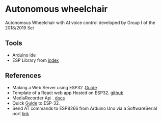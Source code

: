 # Autonomous wheelchair

Autonomous Wheelchair with AI voice control developed by Group I of the 2018/2019 Set

## Tools

- Arduino Ide
- ESP Library from [index](https://espressif.github.io/arduino-esp32/package_esp32_index.json)

## References

- Making a Web Server using ESP32 .[Guide](https://randomnerdtutorials.com/esp32-web-server-arduino-ide/)
- Template of a React web app Hosted on ESP32. [github](https://github.com/h9419/ESP_AP_Webserver)
- MediaRecorder Api . [docs](https://developer.mozilla.org/en-US/docs/Web/API/MediaRecorder)
- Quick [Guide](https://randomnerdtutorials.com/getting-started-with-esp32/) to ESP-32.
- Send AT commands to ESP8266 from Arduino Uno via a SoftwareSerial port [link](https://arduino.stackexchange.com/a/18614)
